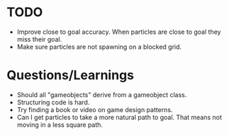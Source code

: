 # TODO
* Improve close to goal accuracy. When particles are close to goal they miss their goal.
* Make sure particles are not spawning on a blocked grid.


# Questions/Learnings
* Should all "gameobjects" derive from a gameobject class.
* Structuring code is hard.
* Try finding a book or video on game design patterns.
* Can I get particles to take a more natural path to goal. That means not moving in a less square path.